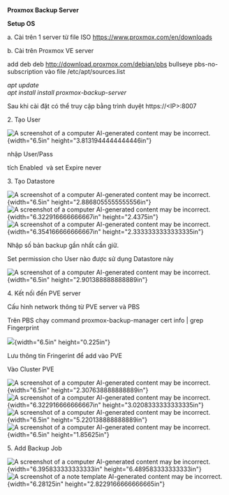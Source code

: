 **Proxmox Backup Server**

**Setup OS**

a\. Cài trên 1 server từ file ISO <https://www.proxmox.com/en/downloads>

b\. Cài trên Proxmox VE server

add deb deb <http://download.proxmox.com/debian/pbs> bullseye
pbs-no-subscription vào file /etc/apt/sources.list

*apt update\
apt install install proxmox-backup-server*

Sau khi cài đặt có thể truy cập bằng trình duyệt https://\<IP\>:8007

2\. Tạo User

![A screenshot of a computer AI-generated content may be
incorrect.](media/image1.png){width="6.5in"
height="3.8131944444444446in"}

nhập User/Pass

tích Enabled  và set Expire never

3\. Tạo Datastore

![A screenshot of a computer AI-generated content may be
incorrect.](media/image2.png){width="6.5in"
height="2.8868055555555556in"}![A screenshot of a computer AI-generated
content may be incorrect.](media/image3.png){width="6.322916666666667in"
height="2.4375in"}![A screenshot of a computer AI-generated content may
be incorrect.](media/image4.png){width="6.354166666666667in"
height="2.3333333333333335in"}

Nhập số bản backup gần nhất cần giữ.

Set permission cho User nào được sử dụng Datastore này

![A screenshot of a computer AI-generated content may be
incorrect.](media/image5.png){width="6.5in"
height="2.901388888888889in"}

4\. Kết nối đến PVE server

Cấu hình network thông từ PVE server và PBS

Trên PBS chạy command proxmox-backup-manager cert info \| grep
Fingerprint

![](media/image6.png){width="6.5in" height="0.225in"}

Lưu thông tin Fringerint để add vào PVE

Vào Cluster PVE

![A screenshot of a computer AI-generated content may be
incorrect.](media/image7.png){width="6.5in"
height="2.307638888888889in"}![A screenshot of a computer AI-generated
content may be incorrect.](media/image8.png){width="6.322916666666667in"
height="3.0208333333333335in"}![A screenshot of a computer AI-generated
content may be incorrect.](media/image9.png){width="6.5in"
height="5.220138888888889in"}![A screenshot of a computer AI-generated
content may be incorrect.](media/image10.png){width="6.5in"
height="1.85625in"}

5\. Add Backup Job

![A screenshot of a computer AI-generated content may be
incorrect.](media/image11.png){width="6.395833333333333in"
height="6.489583333333333in"}![A screenshot of a note template
AI-generated content may be
incorrect.](media/image12.png){width="6.28125in"
height="2.8229166666666665in"}

